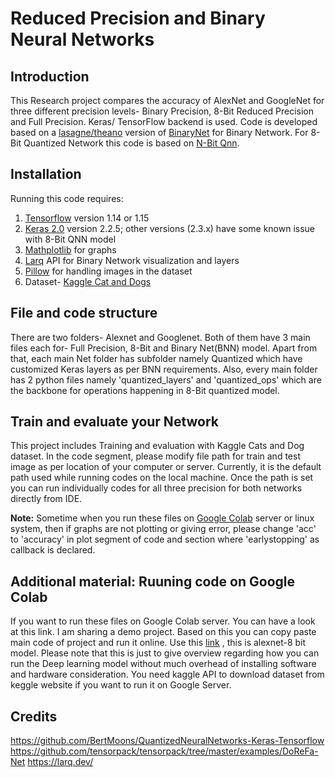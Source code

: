 
# Reduced Precision and Binary Neural Networks
## Introduction

This Research project compares the accuracy of AlexNet and GoogleNet for three different precision levels- Binary Precision, 8-Bit Reduced Precision and Full Precision. Keras/ TensorFlow backend is used.
Code is developed based on a [lasagne/theano](https://github.com/MatthieuCourbariaux/BinaryNet) version of [BinaryNet](https://papers.nips.cc/paper/6573-binarized-neural-networks) for Binary Network. For 8-Bit Quantized Network this code is based on [N-Bit Qnn](https://github.com/BertMoons/QuantizedNeuralNetworks-Keras-Tensorflow).

## Installation

Running this code requires:
1. [Tensorflow](https://www.tensorflow.org/install/) version 1.14 or 1.15
2. [Keras 2.0](https://keras.io/) version 2.2.5; other versions (2.3.x) have some known issue with 8-Bit QNN model
3. [Mathplotlib](https://matplotlib.org/) for graphs
3. [Larq](https://larq.dev/) API for Binary Network visualization and layers
4. [Pillow](https://pillow.readthedocs.io/en/stable/) for handling images in the dataset  
5. Dataset- [Kaggle Cat and Dogs](https://www.kaggle.com/tongpython/cat-and-dog) 

## File and code structure
There are two folders- Alexnet and Googlenet. Both of them have 3 main files each for- Full Precision, 8-Bit and Binary Net(BNN) model. Apart from that, each main Net folder has subfolder namely Quantized which have customized Keras layers as per BNN requirements. Also, every main folder has 2 python files namely 'quantized_layers' and 'quantized_ops' which are the backbone for operations happening in 8-Bit quantized model.

## Train and evaluate your Network

This project includes Training and evaluation with Kaggle Cats and Dog dataset. In the code segment, please modify file path for train and test image as per location of your computer or server. Currently, it is the default path used while running codes on the local machine.
Once the path is set you can run individually codes for all three precision for both networks directly from IDE.

__Note:__ Sometime when you run these files on [Google Colab](https://colab.research.google.com/) server or linux system, then if graphs are not plotting or giving error, please change 'acc' to 'accuracy' in plot segment of code and section where 'earlystopping' as callback is declared.

## Additional material: Ruuning code on Google Colab
If you want to run these files on Google Colab server. You can have a look at this link. I am sharing a demo project. Based on this you can copy paste main code of project and run it online. Use this [link](https://colab.research.google.com/drive/1XVq2WrhNnE84U91QCDcFdO0tNTNzJIc1) , this is alexnet-8 bit model. Please note that this is just to give overview regarding how you can run the Deep learning model without much overhead of installing software and hardware consideration. You need kaggle API to download dataset from keggle website if you want to run it on Google Server.

## Credits


https://github.com/BertMoons/QuantizedNeuralNetworks-Keras-Tensorflow
https://github.com/tensorpack/tensorpack/tree/master/examples/DoReFa-Net
https://larq.dev/